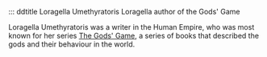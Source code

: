 ::: ddtitle Loragella Umethyratoris
    Loragella
    author of the Gods' Game

Loragella Umethyratoris was a writer in the Human Empire, who was most known for her series [The Gods' Game](https://www.notion.so/The-Gods-Game-797c7b08d5d0475b85c0fada70f0e022), a series of books that described the gods and their behaviour in the world.